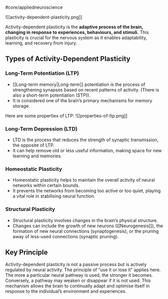 #core/appliedneuroscience

![[activity-dependent-plasticity.png]]

Activity-dependent plasticity is the **adaptive process of the brain, changing in response to experiences, behaviours, and stimuli.** This plasticity is crucial for the nervous system as it enables adaptability, learning, and recovery from injury.

## Types of Activity-Dependent Plasticity

### Long-Term Potentiation (LTP)

- [[Long-term memory|Long-term]] potentiation is the process of strengthening synapses based on recent patterns of activity. (There is also a short-term potentiation (STP)).
- It is considered one of the brain’s primary mechanisms for memory storage.

Here are some properties of LTP:
![[properties-of-ltp.png]]

### Long-Term Depression (LTD)

- LTD is the process that reduces the strength of synaptic transmission, the opposite of LTP.
- It can help remove old or less useful information, making space for new learning and memories.

### Homeostatic Plasticity

- Homeostatic plasticity helps to maintain the overall activity of neural networks within certain bounds.
- It prevents the networks from becoming too active or too quiet, playing a vital role in stabilising neural function.

### Structural Plasticity

- Structural plasticity involves changes in the brain’s physical structure.
- Changes can include the growth of new neurons ([[Neurogenesis]]), the formation of new neural connections (synaptogenesis), or the pruning away of less-used connections (synaptic pruning).

## Key Principle

Activity-dependent plasticity is not a passive process but is actively regulated by neural activity. The principle of “use it or lose it” applies here. The more a particular neural pathway is used, the stronger it becomes. Conversely, a pathway may weaken or disappear if it is not used. This mechanism allows the brain to continually adapt and optimise itself in response to the individual’s environment and experiences.

